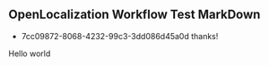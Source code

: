 ## OpenLocalization Workflow Test MarkDown
* 7cc09872-8068-4232-99c3-3dd086d45a0d 
thanks!

Hello world